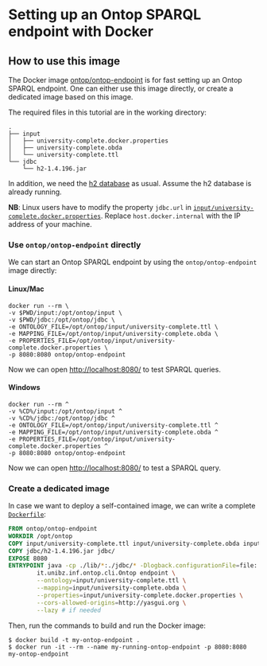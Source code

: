 # Setting up an Ontop SPARQL endpoint with Docker

## How to use this image

The Docker image [ontop/ontop-endpoint](https://hub.docker.com/r/ontop/ontop-endpoint) is for fast setting up an Ontop SPARQL endpoint.
One can either use this image directly, or create a dedicated image based on this image.

The required files in this tutorial are in the working directory:

```console
.
├── input
│   ├── university-complete.docker.properties
│   ├── university-complete.obda
│   └── university-complete.ttl
└── jdbc
    └── h2-1.4.196.jar
```

In addition, we need the [h2 database](../h2.zip) as usual. Assume the h2 database is already running.

**NB**: Linux users have to modify the property `jdbc.url` in [`input/university-complete.docker.properties`](input/university-complete.docker.properties). Replace `host.docker.internal` with the IP address of your machine.


### Use `ontop/ontop-endpoint` directly

We can start an Ontop SPARQL endpoint by using the `ontop/ontop-endpoint` image directly:

#### Linux/Mac

```console
docker run --rm \
-v $PWD/input:/opt/ontop/input \
-v $PWD/jdbc:/opt/ontop/jdbc \
-e ONTOLOGY_FILE=/opt/ontop/input/university-complete.ttl \
-e MAPPING_FILE=/opt/ontop/input/university-complete.obda \
-e PROPERTIES_FILE=/opt/ontop/input/university-complete.docker.properties \
-p 8080:8080 ontop/ontop-endpoint
```

Now we can open <http://localhost:8080/> to test SPARQL queries.

#### Windows

```console
docker run --rm ^
-v %CD%/input:/opt/ontop/input ^
-v %CD%/jdbc:/opt/ontop/jdbc ^
-e ONTOLOGY_FILE=/opt/ontop/input/university-complete.ttl ^
-e MAPPING_FILE=/opt/ontop/input/university-complete.obda ^
-e PROPERTIES_FILE=/opt/ontop/input/university-complete.docker.properties ^
-p 8080:8080 ontop/ontop-endpoint
```

Now we can open <http://localhost:8080/> to test a SPARQL query.

### Create a dedicated image

In case we want to deploy a self-contained image, we can write a complete [`Dockerfile`](Dockerfile):

```dockerfile
FROM ontop/ontop-endpoint
WORKDIR /opt/ontop
COPY input/university-complete.ttl input/university-complete.obda input/university-complete.docker.properties input/ 
COPY jdbc/h2-1.4.196.jar jdbc/
EXPOSE 8080
ENTRYPOINT java -cp ./lib/*:./jdbc/* -Dlogback.configurationFile=file:./log/logback.xml \
        it.unibz.inf.ontop.cli.Ontop endpoint \
        --ontology=input/university-complete.ttl \
        --mapping=input/university-complete.obda \
        --properties=input/university-complete.docker.properties \
        --cors-allowed-origins=http://yasgui.org \
        --lazy # if needed
```

Then, run the commands to build and run the Docker image:

```console
$ docker build -t my-ontop-endpoint .
$ docker run -it --rm --name my-running-ontop-endpoint -p 8080:8080 my-ontop-endpoint
```


